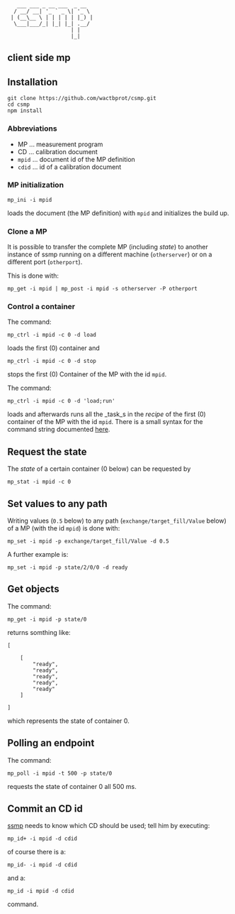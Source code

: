```                           
                           
   ___ ___ _ __ ___  _ __  
  / __/ __| '_ ` _ \| '_ \ 
 | (__\__ \ | | | | | |_) |
  \___|___/_| |_| |_| .__/ 
                    | |    
                    |_|    
```



client side mp
--------------

## Installation

```
git clone https://github.com/wactbprot/csmp.git
cd csmp
npm install
```

### Abbreviations

* MP ... measurement program
* CD ... calibration document
* ```mpid``` ... document id of the MP definition 
* ```cdid``` ...  id of a calibration document


### MP initialization

```
mp_ini -i mpid 
```

loads the document (the MP definition) with ```mpid```
and initializes the build up.

### Clone a MP

It is possible to transfer the complete MP (including _state_) to another instance
of ssmp running on a different machine (```otherserver```) or on a different port
(```otherport```).

This is done with:

```
mp_get -i mpid | mp_post -i mpid -s otherserver -P otherport
```

### Control a container

The command:
```
mp_ctrl -i mpid -c 0 -d load
```
loads the first (0) container  and 
```
mp_ctrl -i mpid -c 0 -d stop
```
stops the first (0) Container of the MP with the id ```mpid```.

The command:
```
mp_ctrl -i mpid -c 0 -d 'load;run'
```
loads and afterwards runs all the _task_s  in the _recipe_ of 
the first (0) container of the MP with the id ```mpid```. There is a 
small syntax for the command string documented 
[here](https://github.com/wactbprot/ssmp/blob/master/doc/utils.js.md#cmd_to_array).

## Request the state


The _state_ of a certain container (0 below) can be requested by
```
mp_stat -i mpid -c 0 
```

## Set values to any path

Writing values (```0.5``` below) to any path (```exchange/target_fill/Value```
below) of a MP (with the id ```mpid```) is done with:
```
mp_set -i mpid -p exchange/target_fill/Value -d 0.5 
```
A further example is:
```
mp_set -i mpid -p state/2/0/0 -d ready
```

## Get objects

The command:
```
mp_get -i mpid -p state/0 
```
returns somthing like:

```
[

    [
        "ready",
        "ready",
        "ready",
        "ready",
        "ready"
    ]

]
```
which represents the state of container 0.

## Polling an endpoint

The command:
```
mp_poll -i mpid -t 500 -p state/0
```
requests the state of container 0 all 500 ms.

## Commit an CD id

[ssmp](https://github.com/wactbprot/ssmp) needs to know which CD should be
used; 
tell him by executing:

```
mp_id+ -i mpid -d cdid
```
of course there is a: 
```
mp_id- -i mpid -d cdid
```
and a:
```
mp_id -i mpid -d cdid
```
command. 